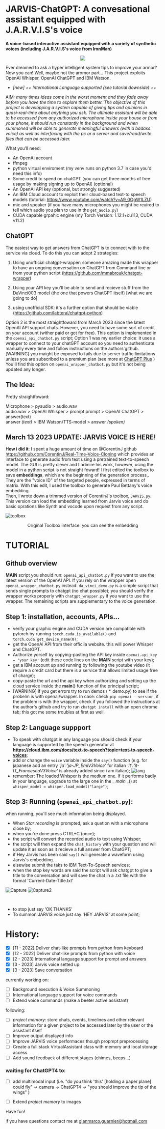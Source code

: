 # JARVIS-ChatGPT: A convesational assistant equipped with J.A.R.V.I.S's voice
**A voice-based interactive assistant equipped with a variety of synthetic voices (including J.A.R.V.I.S's voice from IronMan)**
<p align="center">
  <img src="https://user-images.githubusercontent.com/49094051/224847586-75810675-c4ad-4bbe-87e0-9c375b8a8aa0.PNG"/>

</p>

Ever dreamed to ask a hyper intelligent system tips to improve your armor? Now you can! Well, maybe not the aromor part... This project exploits OpenAI Whisper, OpenAI ChatGPT and IBM Watson.
* *[new] ++ International Language supported (see tutorial downside) ++*

AIM: *many times ideas come in the worst moment and they fade away before you have the time to explore them better. The objective of this project is developping a system capable of giving tips and opinions in quasi-real-time about anything you ask. The ultimate assistant will be able to be accessed from any authorized microphone inside your house or from your phone, it should run constantly in the background and when summoned will be able to generate meaningful answers (with a badass voice) as well as interfacing with the pc or a server and save/read/write files that can be accessed later.*

What you'll need:

 - An OpenAI account 
 - ffmpeg
 - python virtual enviroment (my venv runs on python 3.7 in case you'd need this info)
 - Some credit to spend on chatGPT (you can get three months of free usage by making signing up to OpenAI) (optional)
 - An OpenAI API key (optional, but strongly suggested)
 - An IBM Cloud account to exploit their cloud-based text-to speech models (tutorial: https://www.youtube.com/watch?v=A9_0OgW1LZU) 
 - mic and speaker (if you have many microphones you might be reuired to tell which audio you plan to use in the `get_audio.py`) 
 - CUDA capable grpahic engine (my Torch Version: 1.12.1+cu113, CUDA v11.2)
 

## ChatGPT
The easiest way to get answers from ChatGPT is to connect with to the service via cloud. To do this you can adopt 2 strategies:
 1) Using unofficial chatgpt-wrapper: someone amazing made this wrapper to have an ongoing conversation on ChatGPT from Command line or from your python script (https://github.com/mmabrouk/chatgpt-wrapper)
 2) Using your API key you'll be able to send and recieve stuff from the DaVinci003 model (the one that powers ChatGPT itself) [what we are going to do]
 
 3) using unofficial SDK: it's a further option that should be viable (https://github.com/labteral/chatgpt-python)

Option 2 is the most straightfoward from March 2023 since the latest OpenAI API support chats. However, you need to have some sort of credit on your account (wither paid or got for free). This option is implemented in the `openai_api_chatbot.py` script;
Option 1 was my earlier choice: it uses a wrapper to connect to your chatGPT account so you need to authenticate manually every time and follow instructions on the authors'github. [WARNING] you maight be exposed to fails due to server traffic limitations unless you are subscribed to a premium plan (see more at [ChatGPT Plus](https://openai.com/blog/chatgpt-plus) )
You'll find this option on `openai_wrapper_chatbot.py` but it's not being updated any longer. 

## The Idea:
Pretty straightfoward:

Microphone > pyaudio > audio.wav   
audio.wav > OpenAI Whisper > prompt
prompt > OpenAI ChatGPT > answer(text)  
answer *(text)* > IBM Watson/TTS-model > answer *(spoken)*

## March 13 2023 UPDATE: JARVIS VOICE IS HERE!
**How i did it**: I spent a huge amount of time on @CorentinJ github https://github.com/CorentinJ/Real-Time-Voice-Cloning which provides an interface to generate audio from text using a pretrained text-to-speech model. The GUI is pretty clever and I admire his work, however, using the model in a python script is not straight foward! I first edited the toolbox to save **embeddings**, which are the beginning of  the generation process,. They are the "voice ID" of the targeted people, expressed in terms of matrix. With this edit, I used the toolbox to generate Paul Bettany's voice embedding. <br>
Then, I wrote down a trimmed version of CorentinJ's toolbox, `JARVIS.py`. This version can load the embedding learned from Jarvis voice and do basic oprations like Synth and vocode upon request from any script. 

![toolbox](https://user-images.githubusercontent.com/49094051/224836993-ee7b4964-e518-46f4-85b1-b25f48f1a78c.PNG)
<p align="center"> Original Toolbox interface: you can see the embedding </p>

# TUTORIAL
## Github overview
**MAIN** script you should run: `openai_api_chatbot.py` if you want to use the latest version of the OpenAI API. If you rely on the wrapper open `openai_wrapper_chatbot.py` instead. `da_vinci_demo.py` is a simple script that sends single prompts to chatgpt (no chat possible); you should verify the wrapper works properly with `chatgpt_wrapper.py` if you want to use the wrapper. The remaining scripts are supplementary to the voice generation.

## Step 1: installation, accounts, APIs... 
- verify your graphic engine and CUDA version are compatible with pytorch by running `torch.cuda.is_available()` and `torch.cuda.get_device_name(0)`; 
- get the OpenAI API from their officila website. this will power Whisper and ChatGPT. 
- Authorize yorself by copying-pasting the API key inside `openai.api_key = 'your key'` (edit these code lines on the **MAIN** script with your key);
- get a IBM account up and running by following the youtube video (it require a credit card but there is a service that allows limited usage free of charge);
- copy-paste the url and the api key when authorizing and setting up the cloud service inside the __main__() function of the principal script;
- [WARNING] if you get errors try to run demos ( *_demo.py) to see if the probelm is with openai/wrapper. In case: check `pip openai --version`, if the problem is with the wrapper, check if you followed the instructions at the author's github and try to run `chatgpt install` with an open chrome tab; this got me some troubles at first as well.


## Step 2: Language suppport
- To speak with chatgpt in any language you should check if your language is supported by the speech generator at __https://cloud.ibm.com/docs/text-to-speech?topic=text-to-speech-voices__; 
- add or change the `voice` variable inside the `say()` function (e.g. for japanese add an entry *'ja':'ja-JP_EmiV3Voice'* for italian  *'it':'it-IT_FrancescaV3Voice'* is already added since i am italian);
![lang](https://user-images.githubusercontent.com/49094051/224839783-85ee6733-53d3-4d11-845c-5eb10c10c3f3.PNG)
- remember: The loaded Whisper is the medium one. If it performs badly in your language, upgrade to the large one in the _ _main_ _() at `whisper_model = whisper.load_model("large")`;

## Step 3: Running (`openai_api_chatbot.py`):
when running, you'll see much information being displayed.
- When *Star recording* is prompted, ask a quetion with a microphone close by;
- when you're done press CTRL+C (once);
- the script will convert the recorded audio to text using Whisper;
- the script will then expand the `chat_history` with your question and will update it as soon as it recieve a full answer from ChatGPT;
- if Hey Jarvis has been said `say()` will generate a waveform using Jarvis's embedding. 
- elsewise submit the taks to IBM Text-To-Speech services;
- when the stop key words are said the script will ask chatgpt to give a title to the conversation and will save the chat in a .txt file with the format 'Current-Date-Title.txt'

![Capture](https://user-images.githubusercontent.com/49094051/224842933-9d9bcdb2-8483-496c-a083-775ecdaa18aa.PNG)
![Capture2](https://user-images.githubusercontent.com/49094051/224842418-1caa61c5-a0a7-45ed-a563-e1bbde1c204e.PNG)

<br>

- to stop just say 'OK THANKS'
- To summon JARVIS voice just say 'HEY JARVIS' at some point;


# History:
- [x] [11 - 2022] Deliver chat-like prompts from python from keyboard
- [x] [12 - 2022] Deliver chat-like prompts from python with voice
- [x] [2  - 2023] International language support for prompt and answers
- [x] [3  - 2023] Jarvis voice setted up
- [x] [3  - 2023] Save conversation

currently working on:
- [ ] Background execution & Voice Summoning
- [ ] International language support for voice commands
- [ ] Extend voice commands (make a beeter active assistant)

following:
- [ ] *project memory*: store chats, events, timelines and other relevant information for a given project to be accessed later by the user or the assistant itself 
- [ ] Improve output displayed info
- [ ] Improve JARVIS voice performaces though propmpt preprocessing
- [ ] Create a full stack VirtualAssistant class with memory and local storage access
- [ ] Add sound feedback of different stages (chimes, beeps...)

### waiting for ChatGPT4 to:
- [ ] add multimodal input (i.e. "do you think 'this' [holding a paper plane] could fly" -> camera -> ChatGPT4 -> "you should improve the tip of the wings" )
- [ ] Extend *project memory* to images


Have fun!

if you have questions contact me at gianmarco.guarnier@hotmail.com
